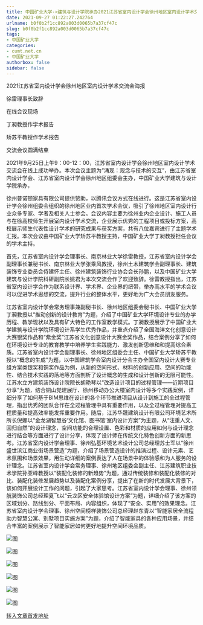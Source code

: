 ```yaml
---
title: 中国矿业大学->建筑与设计学院承办2021江苏省室内设计学会徐州地区室内设计学术交流会 | cumt.net.cn
date: 2021-09-27 01:22:27.242764
urlname: b0f0b2f1cc892a003d0065b7a37cf47c
slug: b0f0b2f1cc892a003d0065b7a37cf47c
tags: 
- 中国矿业大学
categories:
- cumt.net.cn
- 中国矿业大学
authorbox: false
sidebar: false
---
```

2021江苏省室内设计学会徐州地区室内设计学术交流会海报

徐雷理事长致辞

在线会议现场

丁昶教授作学术报告

矫苏平教授作学术报告

交流会议圆满结束

2021年9月25日上午9：00-12：00，江苏省室内设计学会徐州地区室内设计学术交流会在线上成功举办。本次会议主题为“涌现：观念与技术的交互”，由江苏省室内设计学会、江苏省室内设计学会徐州地区组委会主办，中国矿业大学建筑与设计学院承办，
<!--more-->
徐州普诺顿家具有限公司提供赞助，以腾讯会议方式在线进行。这是江苏省室内设计学会徐州组委会组织的徐州地区业内首次学术会议，吸引了徐州地区室内设计行业众多专家、学者及相关人士参会。会议内容主要为徐州业内企业设计、施工人员与在徐高校师生开展室内设计学术交流，企业展示优秀的工程项目或投标方案，高校展示师生代表性设计学术的研究成果与获奖方案，共有八位嘉宾进行了主题学术汇报。本次会议由中国矿业大学矫苏平教授主持，中国矿业大学丁昶教授担任会议的学术主持。

首先，江苏省室内设计学会理事长、南京林业大学徐雷教授，江苏省室内设计学会副理事长兼秘书长、南京林业大学张乘风教授，徐州土木建筑学会副理事长、建筑装饰专业委员会侍建怀主任、徐州建筑装饰行业协会会长孙鹏，以及中国矿业大学建筑与设计学院科研副院长姚君为本次交流会作了欢迎致辞。徐雷教授指出，江苏省室内设计学会作为联系设计界、学术界、企业界的纽带，举办高水平的学术会议可以促进学术思想的交流，提升行业的整体水平，更好地为广大会员朋友服务。

江苏省室内设计学会常务理事兼副秘书长、徐州地区组委会秘书长、中国矿业大学丁昶教授以“推动创新的设计教育”为题，介绍了中国矿业大学环境设计专业的办学历程、教学现状以及具有矿大特色的工作室教学模式。丁昶教授展示了中国矿业大学建筑与设计学院环境设计系学生优秀作品，并重点介绍了全国海洋文化创意设计大赛银奖作品和“紫金奖”江苏省文化创意设计大赛金奖作品，结合案例分享了如何在环境设计专业的教育教学中培养学生实践能力、激发创新思维和和提高综合素质。江苏省室内设计学会副理事长、徐州地区组委会主任、中国矿业大学矫苏平教授以“概念的生成”为题，以中国建筑学会室内设计分会主办全国室内设计大赛专业组方案类银奖和铜奖作品为例，从新的空间形式、材料的创新应用、空间的功能性、结合技术实践的落地等方面剖析了设计概念的生成和设计创新的无限可能性。江苏水立方建筑装饰设计院院长胡艳琴以“改造设计项目的过程管理——近期项目分享”为题，结合铜山党建展厅、徐州移动办公大楼室内设计等多个实践案例，详细分享了如何基于BIM思维在设计的各个环节推进项目从设计到施工的全过程管理，指出优秀的团队合作在全过程管理中具有重要作用，以及全过程管理对提高工程质量和提高效率能发挥重要作用。随后，江苏华晟建筑设计有限公司环境艺术所所长倪娜以“金龙湖智慧谷‘文化馆、图书馆’室内设计方案”为主题，从“注重人文、回归自然”的设计理念，空间功能的合理设置、色彩和材质的应用如何与设计理念进行结合等方面进行了设计分享，体现了设计师在传统文化特色创新方面的新思考。江苏省室内设计学会理事、徐州弘基环境艺术设计公司总经理苏士军以“徐州盛世滨江商业街场景营造”为题，介绍了场景营造设计的推演过程、设计元素、艺术氛围和场景效果，用生动详细的案例表达了人在场景中的体验感和为人服务的设计理念。江苏省室内设计学会常务理事、徐州地区组委会副主任、江苏建筑职业技术学院孙亚峰教授以“装配化装修的新趋势”为题，通过传统装修和装配化装修的对比、装配化装修发展趋势以及装配化案例分享，提出了在新的时代发展大背景下，该如何开展设计工作的问题，引起了大家思考。江苏省室内设计学会理事、徐州领航装饰公司总经理夏飞以“云龙区安全体验馆设计方案”为题，详细介绍了该方案的区域划分、路线划分、平面布局、内容组织，体现了“安全、实用”的效果理念。江苏省室内设计学会理事、徐州空间榜样装饰公司总经理赵东青以“智能家居全流程助力智慧公寓、别墅项目实施方案”为题，介绍了智能家具的各种应用场景，并结合丰富的案例展示了智能家居如何更好地提升空间环境品质。

![图](http://xwzx.cumt.edu.cn/_upload/article/images/2d/60/6d7f64ab46ebb7e27b9e8fc6f0a4/a4c65117-8b78-4abb-b3aa-79cd0ea07eb4.png)

![图](http://xwzx.cumt.edu.cn/_upload/article/images/2d/60/6d7f64ab46ebb7e27b9e8fc6f0a4/8c9f8103-5101-4e4a-9664-0283234a9313.png)

![图](http://xwzx.cumt.edu.cn/_upload/article/images/2d/60/6d7f64ab46ebb7e27b9e8fc6f0a4/9833be6e-1435-4053-89eb-bb6f754f6170.png)

![图](http://xwzx.cumt.edu.cn/_upload/article/images/2d/60/6d7f64ab46ebb7e27b9e8fc6f0a4/53504116-8783-4df2-906c-189570958748.png)

![图](http://xwzx.cumt.edu.cn/_upload/article/images/2d/60/6d7f64ab46ebb7e27b9e8fc6f0a4/67bf6d2b-505c-4a23-9424-7a10a7d4170a.png)

![图](http://xwzx.cumt.edu.cn/_upload/article/images/2d/60/6d7f64ab46ebb7e27b9e8fc6f0a4/eb270a76-e121-4f1b-b036-bcd227a42099.jpg)

[转入文章首发地址](http://xwzx.cumt.edu.cn/46/00/c523a607744/page.htm)